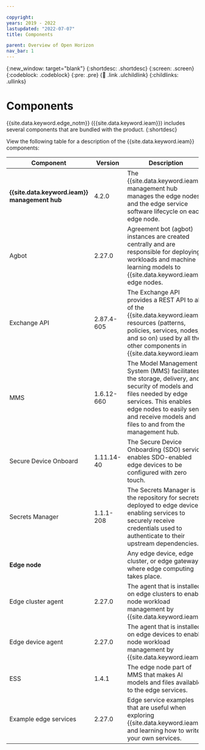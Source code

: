 ```yaml
---

copyright:
years: 2019 - 2022
lastupdated: "2022-07-07"
title: Components

parent: Overview of Open Horizon
nav_bar: 1
---
```


{:new_window: target="blank"}
{:shortdesc: .shortdesc}
{:screen: .screen}
{:codeblock: .codeblock}
{:pre: .pre}
{:child: .link .ulchildlink}
{:childlinks: .ullinks}

# Components

{{site.data.keyword.edge_notm}} ({{site.data.keyword.ieam}}) includes several components that are bundled with the product.
{:shortdesc}

View the following table for a description of the {{site.data.keyword.ieam}} components:

| Component                                     | Version    | Description                                                                                                                                                                                                                        |
|-----------------------------------------------|------------|------------------------------------------------------------------------------------------------------------------------------------------------------------------------------------------------------------------------------------|
| **{{site.data.keyword.ieam}} management hub** | 4.2.0      | The {{site.data.keyword.ieam}} management hub manages the edge nodes and the edge service software lifecycle on each edge node.                                                                                                    |
| Agbot                                         | 2.27.0     | Agreement bot (agbot) instances are created centrally and are responsible for deploying workloads and machine learning models to {{site.data.keyword.ieam}} edge nodes.                                                            |
| Exchange API                                  | 2.87.4-605 | The Exchange API provides a REST API to all of the {{site.data.keyword.ieam}} resources (patterns, policies, services, nodes, and so on) used by all the other components in {{site.data.keyword.ieam}}.                           |
| MMS                                           | 1.6.12-660 | The Model Management System (MMS) facilitates the storage, delivery, and security of models and files needed by edge services. This enables edge nodes to easily send and receive models and files to and from the management hub. |
| Secure Device Onboard                         | 1.11.14-40 | The Secure Device Onboarding (SDO) service enables SDO-enabled edge devices to be configured with zero touch.                                                                                                                      |
| Secrets Manager                               | 1.1.1-208  | The Secrets Manager is the repository for secrets deployed to edge devices, enabling services to securely receive credentials used to authenticate to their upstream dependencies.                                                 |
| **Edge node**                                 |            | Any edge device, edge cluster, or edge gateway where edge computing takes place.                                                                                                                                                   |
| Edge cluster agent                            | 2.27.0     | The agent that is installed on edge clusters to enable node workload management by {{site.data.keyword.ieam}}.                                                                                                                     |
| Edge device agent                             | 2.27.0     | The agent that is installed on edge devices to enable node workload management by {{site.data.keyword.ieam}}.                                                                                                                      |
| ESS                                           | 1.4.1      | The edge node part of MMS that makes AI models and files available to the edge services.                                                                                                                                           |
| Example edge services                         | 2.27.0     | Edge service examples that are useful when exploring {{site.data.keyword.ieam}} and learning how to write your own services.                                                                                                       |
